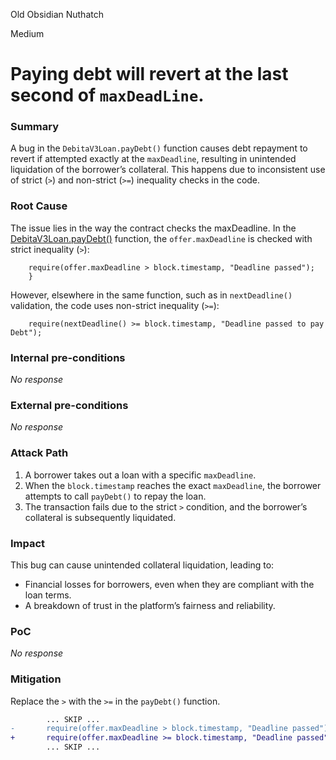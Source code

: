 Old Obsidian Nuthatch

Medium

# Paying debt will revert at the last second of `maxDeadLine`.

### Summary

A bug in the `DebitaV3Loan.payDebt()` function causes debt repayment to revert if attempted exactly at the `maxDeadline`, resulting in unintended liquidation of the borrower’s collateral. This happens due to inconsistent use of strict (`>`) and non-strict (`>=`) inequality checks in the code.


### Root Cause

The issue lies in the way the contract checks the maxDeadline.
In the [DebitaV3Loan.payDebt()](https://github.com/sherlock-audit/2024-11-debita-finance-v3/blob/main/Debita-V3-Contracts/contracts/DebitaV3Loan.sol#L186-L257) function, the `offer.maxDeadline` is checked with strict inequality (`>`):
```solidity
    require(offer.maxDeadline > block.timestamp, "Deadline passed");
    }
```
However, elsewhere in the same function, such as in `nextDeadline()` validation, the code uses non-strict inequality (`>=`):
```solidity
    require(nextDeadline() >= block.timestamp, "Deadline passed to pay Debt");
```


### Internal pre-conditions

_No response_

### External pre-conditions

_No response_

### Attack Path

1. A borrower takes out a loan with a specific `maxDeadline`.
2. When the `block.timestamp` reaches the exact `maxDeadline`, the borrower attempts to call `payDebt()` to repay the loan.
3. The transaction fails due to the strict `>` condition, and the borrower’s collateral is subsequently liquidated.


### Impact

This bug can cause unintended collateral liquidation, leading to:
- Financial losses for borrowers, even when they are compliant with the loan terms.
- A breakdown of trust in the platform’s fairness and reliability.


### PoC

_No response_

### Mitigation

Replace the `>` with the `>=` in the `payDebt()` function.
```diff
        ... SKIP ...
-       require(offer.maxDeadline > block.timestamp, "Deadline passed");
+       require(offer.maxDeadline >= block.timestamp, "Deadline passed");
        ... SKIP ...
```
